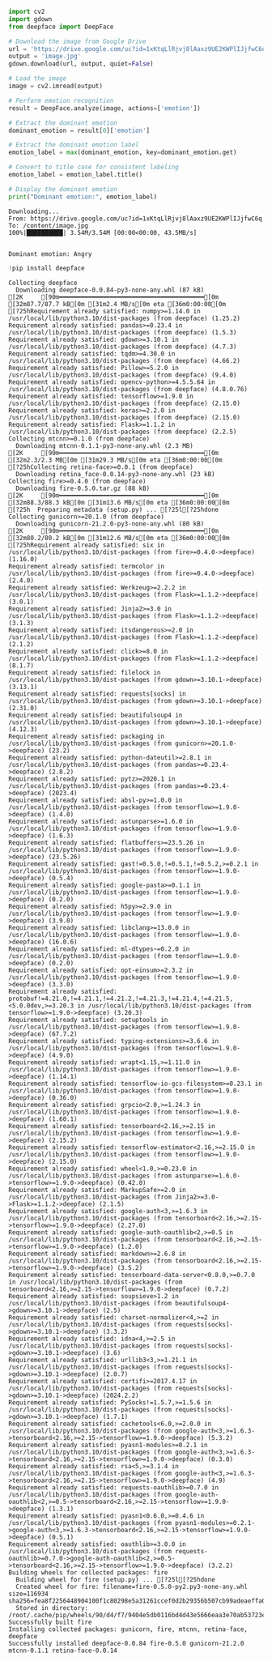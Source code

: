 ```python
import cv2
import gdown
from deepface import DeepFace

# Download the image from Google Drive
url = 'https://drive.google.com/uc?id=1xKtqLlRjvj8lAaxz9UE2KWPlIJjfwC6q'
output = 'image.jpg'
gdown.download(url, output, quiet=False)

# Load the image
image = cv2.imread(output)

# Perform emotion recognition
result = DeepFace.analyze(image, actions=['emotion'])

# Extract the dominant emotion
dominant_emotion = result[0]['emotion']

# Extract the dominant emotion label
emotion_label = max(dominant_emotion, key=dominant_emotion.get)

# Convert to title case for consistent labeling
emotion_label = emotion_label.title()

# Display the dominant emotion
print("Dominant emotion:", emotion_label)

```

    Downloading...
    From: https://drive.google.com/uc?id=1xKtqLlRjvj8lAaxz9UE2KWPlIJjfwC6q
    To: /content/image.jpg
    100%|██████████| 3.54M/3.54M [00:00<00:00, 43.5MB/s]


    Dominant emotion: Angry



```python
!pip install deepface

```

    Collecting deepface
      Downloading deepface-0.0.84-py3-none-any.whl (87 kB)
    [2K     [90m━━━━━━━━━━━━━━━━━━━━━━━━━━━━━━━━━━━━━━━━[0m [32m87.7/87.7 kB[0m [31m2.4 MB/s[0m eta [36m0:00:00[0m
    [?25hRequirement already satisfied: numpy>=1.14.0 in /usr/local/lib/python3.10/dist-packages (from deepface) (1.25.2)
    Requirement already satisfied: pandas>=0.23.4 in /usr/local/lib/python3.10/dist-packages (from deepface) (1.5.3)
    Requirement already satisfied: gdown>=3.10.1 in /usr/local/lib/python3.10/dist-packages (from deepface) (4.7.3)
    Requirement already satisfied: tqdm>=4.30.0 in /usr/local/lib/python3.10/dist-packages (from deepface) (4.66.2)
    Requirement already satisfied: Pillow>=5.2.0 in /usr/local/lib/python3.10/dist-packages (from deepface) (9.4.0)
    Requirement already satisfied: opencv-python>=4.5.5.64 in /usr/local/lib/python3.10/dist-packages (from deepface) (4.8.0.76)
    Requirement already satisfied: tensorflow>=1.9.0 in /usr/local/lib/python3.10/dist-packages (from deepface) (2.15.0)
    Requirement already satisfied: keras>=2.2.0 in /usr/local/lib/python3.10/dist-packages (from deepface) (2.15.0)
    Requirement already satisfied: Flask>=1.1.2 in /usr/local/lib/python3.10/dist-packages (from deepface) (2.2.5)
    Collecting mtcnn>=0.1.0 (from deepface)
      Downloading mtcnn-0.1.1-py3-none-any.whl (2.3 MB)
    [2K     [90m━━━━━━━━━━━━━━━━━━━━━━━━━━━━━━━━━━━━━━━━[0m [32m2.3/2.3 MB[0m [31m29.3 MB/s[0m eta [36m0:00:00[0m
    [?25hCollecting retina-face>=0.0.1 (from deepface)
      Downloading retina_face-0.0.14-py3-none-any.whl (23 kB)
    Collecting fire>=0.4.0 (from deepface)
      Downloading fire-0.5.0.tar.gz (88 kB)
    [2K     [90m━━━━━━━━━━━━━━━━━━━━━━━━━━━━━━━━━━━━━━━━[0m [32m88.3/88.3 kB[0m [31m13.6 MB/s[0m eta [36m0:00:00[0m
    [?25h  Preparing metadata (setup.py) ... [?25l[?25hdone
    Collecting gunicorn>=20.1.0 (from deepface)
      Downloading gunicorn-21.2.0-py3-none-any.whl (80 kB)
    [2K     [90m━━━━━━━━━━━━━━━━━━━━━━━━━━━━━━━━━━━━━━━━[0m [32m80.2/80.2 kB[0m [31m12.6 MB/s[0m eta [36m0:00:00[0m
    [?25hRequirement already satisfied: six in /usr/local/lib/python3.10/dist-packages (from fire>=0.4.0->deepface) (1.16.0)
    Requirement already satisfied: termcolor in /usr/local/lib/python3.10/dist-packages (from fire>=0.4.0->deepface) (2.4.0)
    Requirement already satisfied: Werkzeug>=2.2.2 in /usr/local/lib/python3.10/dist-packages (from Flask>=1.1.2->deepface) (3.0.1)
    Requirement already satisfied: Jinja2>=3.0 in /usr/local/lib/python3.10/dist-packages (from Flask>=1.1.2->deepface) (3.1.3)
    Requirement already satisfied: itsdangerous>=2.0 in /usr/local/lib/python3.10/dist-packages (from Flask>=1.1.2->deepface) (2.1.2)
    Requirement already satisfied: click>=8.0 in /usr/local/lib/python3.10/dist-packages (from Flask>=1.1.2->deepface) (8.1.7)
    Requirement already satisfied: filelock in /usr/local/lib/python3.10/dist-packages (from gdown>=3.10.1->deepface) (3.13.1)
    Requirement already satisfied: requests[socks] in /usr/local/lib/python3.10/dist-packages (from gdown>=3.10.1->deepface) (2.31.0)
    Requirement already satisfied: beautifulsoup4 in /usr/local/lib/python3.10/dist-packages (from gdown>=3.10.1->deepface) (4.12.3)
    Requirement already satisfied: packaging in /usr/local/lib/python3.10/dist-packages (from gunicorn>=20.1.0->deepface) (23.2)
    Requirement already satisfied: python-dateutil>=2.8.1 in /usr/local/lib/python3.10/dist-packages (from pandas>=0.23.4->deepface) (2.8.2)
    Requirement already satisfied: pytz>=2020.1 in /usr/local/lib/python3.10/dist-packages (from pandas>=0.23.4->deepface) (2023.4)
    Requirement already satisfied: absl-py>=1.0.0 in /usr/local/lib/python3.10/dist-packages (from tensorflow>=1.9.0->deepface) (1.4.0)
    Requirement already satisfied: astunparse>=1.6.0 in /usr/local/lib/python3.10/dist-packages (from tensorflow>=1.9.0->deepface) (1.6.3)
    Requirement already satisfied: flatbuffers>=23.5.26 in /usr/local/lib/python3.10/dist-packages (from tensorflow>=1.9.0->deepface) (23.5.26)
    Requirement already satisfied: gast!=0.5.0,!=0.5.1,!=0.5.2,>=0.2.1 in /usr/local/lib/python3.10/dist-packages (from tensorflow>=1.9.0->deepface) (0.5.4)
    Requirement already satisfied: google-pasta>=0.1.1 in /usr/local/lib/python3.10/dist-packages (from tensorflow>=1.9.0->deepface) (0.2.0)
    Requirement already satisfied: h5py>=2.9.0 in /usr/local/lib/python3.10/dist-packages (from tensorflow>=1.9.0->deepface) (3.9.0)
    Requirement already satisfied: libclang>=13.0.0 in /usr/local/lib/python3.10/dist-packages (from tensorflow>=1.9.0->deepface) (16.0.6)
    Requirement already satisfied: ml-dtypes~=0.2.0 in /usr/local/lib/python3.10/dist-packages (from tensorflow>=1.9.0->deepface) (0.2.0)
    Requirement already satisfied: opt-einsum>=2.3.2 in /usr/local/lib/python3.10/dist-packages (from tensorflow>=1.9.0->deepface) (3.3.0)
    Requirement already satisfied: protobuf!=4.21.0,!=4.21.1,!=4.21.2,!=4.21.3,!=4.21.4,!=4.21.5,<5.0.0dev,>=3.20.3 in /usr/local/lib/python3.10/dist-packages (from tensorflow>=1.9.0->deepface) (3.20.3)
    Requirement already satisfied: setuptools in /usr/local/lib/python3.10/dist-packages (from tensorflow>=1.9.0->deepface) (67.7.2)
    Requirement already satisfied: typing-extensions>=3.6.6 in /usr/local/lib/python3.10/dist-packages (from tensorflow>=1.9.0->deepface) (4.9.0)
    Requirement already satisfied: wrapt<1.15,>=1.11.0 in /usr/local/lib/python3.10/dist-packages (from tensorflow>=1.9.0->deepface) (1.14.1)
    Requirement already satisfied: tensorflow-io-gcs-filesystem>=0.23.1 in /usr/local/lib/python3.10/dist-packages (from tensorflow>=1.9.0->deepface) (0.36.0)
    Requirement already satisfied: grpcio<2.0,>=1.24.3 in /usr/local/lib/python3.10/dist-packages (from tensorflow>=1.9.0->deepface) (1.60.1)
    Requirement already satisfied: tensorboard<2.16,>=2.15 in /usr/local/lib/python3.10/dist-packages (from tensorflow>=1.9.0->deepface) (2.15.2)
    Requirement already satisfied: tensorflow-estimator<2.16,>=2.15.0 in /usr/local/lib/python3.10/dist-packages (from tensorflow>=1.9.0->deepface) (2.15.0)
    Requirement already satisfied: wheel<1.0,>=0.23.0 in /usr/local/lib/python3.10/dist-packages (from astunparse>=1.6.0->tensorflow>=1.9.0->deepface) (0.42.0)
    Requirement already satisfied: MarkupSafe>=2.0 in /usr/local/lib/python3.10/dist-packages (from Jinja2>=3.0->Flask>=1.1.2->deepface) (2.1.5)
    Requirement already satisfied: google-auth<3,>=1.6.3 in /usr/local/lib/python3.10/dist-packages (from tensorboard<2.16,>=2.15->tensorflow>=1.9.0->deepface) (2.27.0)
    Requirement already satisfied: google-auth-oauthlib<2,>=0.5 in /usr/local/lib/python3.10/dist-packages (from tensorboard<2.16,>=2.15->tensorflow>=1.9.0->deepface) (1.2.0)
    Requirement already satisfied: markdown>=2.6.8 in /usr/local/lib/python3.10/dist-packages (from tensorboard<2.16,>=2.15->tensorflow>=1.9.0->deepface) (3.5.2)
    Requirement already satisfied: tensorboard-data-server<0.8.0,>=0.7.0 in /usr/local/lib/python3.10/dist-packages (from tensorboard<2.16,>=2.15->tensorflow>=1.9.0->deepface) (0.7.2)
    Requirement already satisfied: soupsieve>1.2 in /usr/local/lib/python3.10/dist-packages (from beautifulsoup4->gdown>=3.10.1->deepface) (2.5)
    Requirement already satisfied: charset-normalizer<4,>=2 in /usr/local/lib/python3.10/dist-packages (from requests[socks]->gdown>=3.10.1->deepface) (3.3.2)
    Requirement already satisfied: idna<4,>=2.5 in /usr/local/lib/python3.10/dist-packages (from requests[socks]->gdown>=3.10.1->deepface) (3.6)
    Requirement already satisfied: urllib3<3,>=1.21.1 in /usr/local/lib/python3.10/dist-packages (from requests[socks]->gdown>=3.10.1->deepface) (2.0.7)
    Requirement already satisfied: certifi>=2017.4.17 in /usr/local/lib/python3.10/dist-packages (from requests[socks]->gdown>=3.10.1->deepface) (2024.2.2)
    Requirement already satisfied: PySocks!=1.5.7,>=1.5.6 in /usr/local/lib/python3.10/dist-packages (from requests[socks]->gdown>=3.10.1->deepface) (1.7.1)
    Requirement already satisfied: cachetools<6.0,>=2.0.0 in /usr/local/lib/python3.10/dist-packages (from google-auth<3,>=1.6.3->tensorboard<2.16,>=2.15->tensorflow>=1.9.0->deepface) (5.3.2)
    Requirement already satisfied: pyasn1-modules>=0.2.1 in /usr/local/lib/python3.10/dist-packages (from google-auth<3,>=1.6.3->tensorboard<2.16,>=2.15->tensorflow>=1.9.0->deepface) (0.3.0)
    Requirement already satisfied: rsa<5,>=3.1.4 in /usr/local/lib/python3.10/dist-packages (from google-auth<3,>=1.6.3->tensorboard<2.16,>=2.15->tensorflow>=1.9.0->deepface) (4.9)
    Requirement already satisfied: requests-oauthlib>=0.7.0 in /usr/local/lib/python3.10/dist-packages (from google-auth-oauthlib<2,>=0.5->tensorboard<2.16,>=2.15->tensorflow>=1.9.0->deepface) (1.3.1)
    Requirement already satisfied: pyasn1<0.6.0,>=0.4.6 in /usr/local/lib/python3.10/dist-packages (from pyasn1-modules>=0.2.1->google-auth<3,>=1.6.3->tensorboard<2.16,>=2.15->tensorflow>=1.9.0->deepface) (0.5.1)
    Requirement already satisfied: oauthlib>=3.0.0 in /usr/local/lib/python3.10/dist-packages (from requests-oauthlib>=0.7.0->google-auth-oauthlib<2,>=0.5->tensorboard<2.16,>=2.15->tensorflow>=1.9.0->deepface) (3.2.2)
    Building wheels for collected packages: fire
      Building wheel for fire (setup.py) ... [?25l[?25hdone
      Created wheel for fire: filename=fire-0.5.0-py2.py3-none-any.whl size=116934 sha256=fea8f2256448904100f1c80298e5a31261ccef0d2b29356b507cb99adeaeffa0
      Stored in directory: /root/.cache/pip/wheels/90/d4/f7/9404e5db0116bd4d43e5666eaa3e70ab53723e1e3ea40c9a95
    Successfully built fire
    Installing collected packages: gunicorn, fire, mtcnn, retina-face, deepface
    Successfully installed deepface-0.0.84 fire-0.5.0 gunicorn-21.2.0 mtcnn-0.1.1 retina-face-0.0.14

